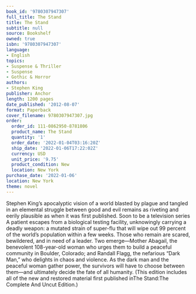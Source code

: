 ```yaml
---
book_id: '9780307947307'
full_title: The Stand
title: The Stand
subtitle: null
source: Bookshelf
owned: true
isbn: '9780307947307'
language:
- English
topics:
- Suspense & Thriller
- Suspense
- Gothic & Horror
authors:
- Stephen King
publisher: Anchor
length: 1200 pages
date_published: '2012-08-07'
format: Paperback
cover_filename: 9780307947307.jpg
order:
  order_id: 111-0862950-8781806
  product_name: The Stand
  quantity: '1'
  order_date: '2022-01-04T03:16:20Z'
  ship_date: '2022-01-06T17:22:02Z'
  currency: USD
  unit_price: '9.75'
  product_condition: New
  location: New York
purchase_date: '2022-01-06'
location: New York
theme: novel
---
```

Stephen King’s apocalyptic vision of a world blasted by plague and tangled in an elemental struggle between good and evil remains as riveting and eerily plausible as when it was first published.
Soon to be a television series
A patient escapes from a biological testing facility, unknowingly carrying a deadly weapon: a mutated strain of super-flu that will wipe out 99 percent of the world’s population within a few weeks. Those who remain are scared, bewildered, and in need of a leader. Two emerge—Mother Abagail, the benevolent 108-year-old woman who urges them to build a peaceful community in Boulder, Colorado; and Randall Flagg, the nefarious “Dark Man,” who delights in chaos and violence. As the dark man and the peaceful woman gather power, the survivors will have to choose between them—and ultimately decide the fate of all humanity.
(This edition includes all of the new and restored material first published inThe Stand:The Complete And Uncut Edition.)
